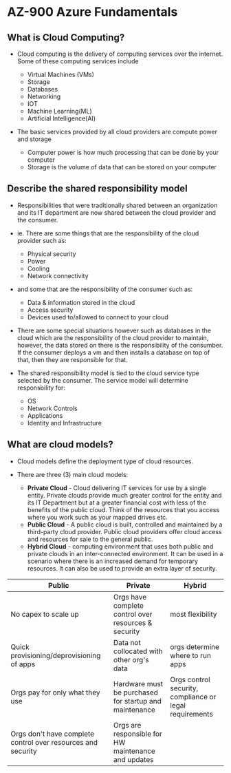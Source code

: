 # AZ-900 Azure Fundamentals

## What is Cloud Computing?

- Cloud computing is the delivery of computing services over the internet. Some of these computing services include
  - Virtual Machines (VMs)
  - Storage
  - Databases
  - Networking
  - IOT
  - Machine Learning(ML)
  - Artificial Intelligence(AI)

- The basic services provided by all cloud providers are compute power and storage
  - Computer power is how much processing that can be done by your computer
  - Storage is the volume of data that can be stored on your computer

## Describe the shared responsibility model

- Responsibilities that were traditionally shared between an organization and its IT department are now shared between the cloud provider and the consumer.  

- ie. There are some things that are the responsibility of the cloud provider such as:
  - Physical security
  - Power
  - Cooling
  - Network connectivity

- and some that are the responsibility of the consumer such as:
  - Data & information stored in the cloud
  - Access security
  - Devices used to/allowed to connect to your cloud

- There are some special situations however such as databases in the cloud which are the responsibility of the cloud provider to maintain, however, the data stored on there is the responsibility of the consumber. If the consumer deploys a vm and then installs a database on top of that, then they are responsible for that.

- The shared responsibility model is tied to the cloud service type selected by the consumer.  The service model will determine responsbility for:
  - OS
  - Network Controls
  - Applications
  - Identity and Infrastructure

## What are cloud models?

- Cloud models define the deployment type of cloud resources.
- There are three (3) main cloud models:

  - **Private Cloud** - Cloud delivering IT services for use by a single entity. Private clouds provide much greater control for the entity and its IT Department but at a greater financial cost with less of the benefits of the public cloud. Think of the resources that you access where you work such as your mapped drives etc.
  - **Public Cloud** - A public cloud is built, controlled and maintained by a third-party cloud provider.  Public cloud providers offer cloud access and resources for sale to the general public.
  - **Hybrid Cloud** - computing environment that uses both public and private clouds in an inter-connected environment.  It can be used in a scenario where there is an increased demand for temporary resources.  It can also be used to provide an extra layer of security.

| Public | Private | Hybrid |
| ------ | ------- | ------ |
| No capex to scale up | Orgs have complete control over resources & security | most flexibility |
|Quick provisioning/deprovisioning of apps | Data not collocated with other org's data | orgs determine where to run apps |
| Orgs pay for only what they use | Hardware must be purchased for startup and maintenance | Orgs control security, compliance or legal requirements |
| Orgs don't have complete control over resources and security | Orgs are responsible for HW maintenance and updates |
